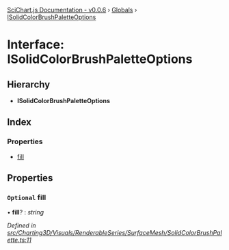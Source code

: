 [SciChart.js Documentation - v0.0.6](../README.md) › [Globals](../globals.md) › [ISolidColorBrushPaletteOptions](isolidcolorbrushpaletteoptions.md)

# Interface: ISolidColorBrushPaletteOptions

## Hierarchy

* **ISolidColorBrushPaletteOptions**

## Index

### Properties

* [fill](isolidcolorbrushpaletteoptions.md#optional-fill)

## Properties

### `Optional` fill

• **fill**? : *string*

*Defined in [src/Charting3D/Visuals/RenderableSeries/SurfaceMesh/SolidColorBrushPalette.ts:11](https://github.com/ABTSoftware/SciChart.Dev/blob/272ab7fc7f/Web/src/SciChart/src/Charting3D/Visuals/RenderableSeries/SurfaceMesh/SolidColorBrushPalette.ts#L11)*
